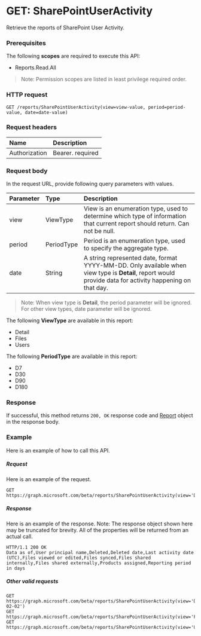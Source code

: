 # GET: SharePointUserActivity
Retrieve the reports of SharePoint User Activity.

### Prerequisites
The following **scopes** are required to execute this API: 
- Reports.Read.All

> Note: Permission scopes are listed in least privilege required order.
 
### HTTP request
<!-- { "blockType": "ignored" } -->
```http
GET /reports/SharePointUserActivity(view=view-value, period=period-value, date=date-value)
```
### Request headers
| Name       | Description|
|:---------------|:----------|
| Authorization  | Bearer. required|

### Request body
In the request URL, provide following query parameters with values.

| Parameter	   | Type	|Description|
|:---------------|:--------|:----------|
|view|ViewType|View is an enumeration type, used to determine which type of information that current report should return. Can not be null.|
|period|PeriodType|Period is an enumeration type, used to specify the aggregate type.|
|date|String|A string represented date, format YYYY-MM-DD. Only available when view type is **Detail**, report would provide data for activity happening on that day.|

> Note: When view type is **Detail**, the period parameter will be ignored. For other view types, date parameter will be ignored.

The following **ViewType** are available in this report:

- Detail
- Files
- Users

The following **PeriodType** are available in this report:

- D7
- D30
- D90
- D180

### Response
If successful, this method returns `200, OK` response code and [Report](../resources/report.md) object in the response body.

### Example
Here is an example of how to call this API.
##### Request
Here is an example of the request.
<!-- {
  "blockType": "request",
  "name": "reportroot_sharepointuseractivity"
}-->
```http
GET https://graph.microsoft.com/beta/reports/SharePointUserActivity(view='Detail',period='D7',date=null)
```

##### Response
Here is an example of the response. Note: The response object shown here may be truncated for brevity. All of the properties will be returned from an actual call.
<!-- {
  "blockType": "response",
  "truncated": true,
  "@odata.type": "microsoft.graph.Report"
} -->
```http
HTTP/1.1 200 OK
Data as of,User principal name,Deleted,Deleted date,Last activity date (UTC),Files viewed or edited,Files synced,Files shared internally,Files shared externally,Products assigned,Reporting period in days
```
##### Other valid requests
<!-- {
  "blockType": "request",
  "name": "reportroot_sharepointuseractivity"
}-->
```http
GET https://graph.microsoft.com/beta/reports/SharePointUserActivity(view='Detail',period=null,date='2017-02-02')
GET https://graph.microsoft.com/beta/reports/SharePointUserActivity(view='Files',period='D7',date=null)
GET https://graph.microsoft.com/beta/reports/SharePointUserActivity(view='Users',period='D7',date=null)
```

<!-- uuid: 8fcb5dbc-d5aa-4681-8e31-b001d5168d79
2015-10-25 14:57:30 UTC -->
<!-- {
  "type": "#page.annotation",
  "description": "ReportRoot: SharePointUserActivity",
  "keywords": "",
  "section": "documentation",
  "tocPath": ""
}-->